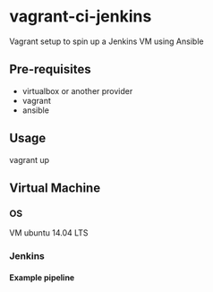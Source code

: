 # vagrant-ci-jenkins
Vagrant setup to spin up a Jenkins VM using Ansible

## Pre-requisites

- virtualbox or another provider
- vagrant
- ansible

## Usage

vagrant up

## Virtual Machine

### OS

VM ubuntu 14.04 LTS

### Jenkins

#### Example pipeline
